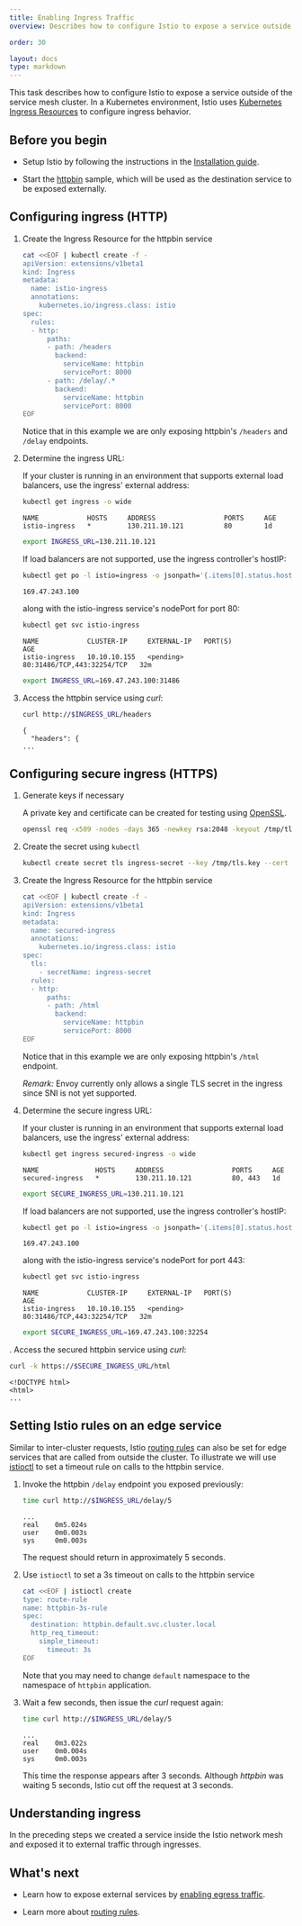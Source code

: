 ```yaml
---
title: Enabling Ingress Traffic
overview: Describes how to configure Istio to expose a service outside of the service mesh.

order: 30

layout: docs
type: markdown
---
```


This task describes how to configure Istio to expose a service outside of the service mesh cluster.
In a Kubernetes environment,
Istio uses [Kubernetes Ingress Resources](https://kubernetes.io/docs/concepts/services-networking/ingress/)
to configure ingress behavior.

## Before you begin

* Setup Istio by following the instructions in the
  [Installation guide](./installing-istio.html).

* Start the [httpbin](https://github.com/istio/istio/tree/master/demos/apps/httpbin) sample,
  which will be used as the destination service to be exposed externally.  

## Configuring ingress (HTTP)

1. Create the Ingress Resource for the httpbin service

   ```bash
   cat <<EOF | kubectl create -f -
   apiVersion: extensions/v1beta1
   kind: Ingress
   metadata:
     name: istio-ingress
     annotations:
       kubernetes.io/ingress.class: istio
   spec:
     rules:
     - http:
         paths:
         - path: /headers
           backend:
             serviceName: httpbin
             servicePort: 8000
         - path: /delay/.*
           backend:
             serviceName: httpbin
             servicePort: 8000
   EOF
   ```
   
   Notice that in this example we are only exposing httpbin's `/headers` and `/delay` endpoints.
   
1. Determine the ingress URL:

   If your cluster is running in an environment that supports external load balancers,
   use the ingress' external address:

   ```bash
   kubectl get ingress -o wide
   ```
   
   ```
   NAME            HOSTS     ADDRESS                 PORTS     AGE
   istio-ingress   *         130.211.10.121          80        1d
   ```

   ```bash
   export INGRESS_URL=130.211.10.121
   ```

   If load balancers are not supported, use the ingress controller's hostIP:
   
   ```bash
   kubectl get po -l istio=ingress -o jsonpath='{.items[0].status.hostIP}'
   ```

   ```
   169.47.243.100
   ```

   along with the istio-ingress service's nodePort for port 80:
   
   ```bash
   kubectl get svc istio-ingress
   ```
   
   ```
   NAME            CLUSTER-IP     EXTERNAL-IP   PORT(S)                      AGE
   istio-ingress   10.10.10.155   <pending>     80:31486/TCP,443:32254/TCP   32m

   ```
   
   ```bash
   export INGRESS_URL=169.47.243.100:31486

   ```
   
1. Access the httpbin service using _curl_:

   ```bash
   curl http://$INGRESS_URL/headers
   ```

   ```
   {
     "headers": {
   ...
   ```


## Configuring secure ingress (HTTPS)

1. Generate keys if necessary

   A private key and certificate can be created for testing using [OpenSSL](https://www.openssl.org/).

   ```bash
   openssl req -x509 -nodes -days 365 -newkey rsa:2048 -keyout /tmp/tls.key -out /tmp/tls.crt -subj "/CN=foo.bar.com"
   ```

1. Create the secret using `kubectl`

   ```bash
   kubectl create secret tls ingress-secret --key /tmp/tls.key --cert /tmp/tls.crt
   ```

1. Create the Ingress Resource for the httpbin service

   ```bash
   cat <<EOF | kubectl create -f -
   apiVersion: extensions/v1beta1
   kind: Ingress
   metadata:
     name: secured-ingress
     annotations:
       kubernetes.io/ingress.class: istio
   spec:
     tls:
       - secretName: ingress-secret
     rules:
     - http:
         paths:
         - path: /html
           backend:
             serviceName: httpbin
             servicePort: 8000
   EOF
   ```
   
   Notice that in this example we are only exposing httpbin's `/html` endpoint.
   
   _Remark:_ Envoy currently only allows a single TLS secret in the ingress since SNI is not yet supported.
   
1. Determine the secure ingress URL:
 
    If your cluster is running in an environment that supports external load balancers,
    use the ingress' external address:
 
    ```bash
    kubectl get ingress secured-ingress -o wide
    ```
    
    ```
    NAME              HOSTS     ADDRESS                 PORTS     AGE
    secured-ingress   *         130.211.10.121          80, 443   1d
    ```
 
    ```bash
    export SECURE_INGRESS_URL=130.211.10.121
    ```
 
    If load balancers are not supported, use the ingress controller's hostIP:
    
    ```bash
    kubectl get po -l istio=ingress -o jsonpath='{.items[0].status.hostIP}'
    ```
 
    ```
    169.47.243.100
    ```
 
    along with the istio-ingress service's nodePort for port 443:
    
    ```bash
    kubectl get svc istio-ingress
    ```
    
    ```
    NAME            CLUSTER-IP     EXTERNAL-IP   PORT(S)                      AGE
    istio-ingress   10.10.10.155   <pending>     80:31486/TCP,443:32254/TCP   32m
 
    ```
    
    ```bash
    export SECURE_INGRESS_URL=169.47.243.100:32254
 
    ```
    
. Access the secured httpbin service using _curl_:

   ```bash
   curl -k https://$SECURE_INGRESS_URL/html
   ```
   
   ```
   <!DOCTYPE html>
   <html>
   ...
   ```


## Setting Istio rules on an edge service

Similar to inter-cluster requests, Istio 
[routing rules]({{home}}/docs/concepts/traffic-management/rules-configuration.html)
can also be set for edge services
that are called from outside the cluster.
To illustrate we will use [istioctl]({{home}}/docs/reference/commands/istioctl.html)
to set a timeout rule on calls to the httpbin service.

1. Invoke the httpbin `/delay` endpoint you exposed previously:

   ```bash
   time curl http://$INGRESS_URL/delay/5
   ```
   
   ```
   ...
   real    0m5.024s
   user    0m0.003s
   sys     0m0.003s
   ```

   The request should return in approximately 5 seconds.

1. Use `istioctl` to set a 3s timeout on calls to the httpbin service

   ```bash
   cat <<EOF | istioctl create
   type: route-rule
   name: httpbin-3s-rule
   spec:
     destination: httpbin.default.svc.cluster.local
     http_req_timeout:
       simple_timeout:
         timeout: 3s
   EOF
   ```
   
   Note that you may need to change `default` namespace to the namespace of `httpbin` application.

1. Wait a few seconds, then issue the _curl_ request again:
 
   ```bash
   time curl http://$INGRESS_URL/delay/5
   ```

   ```
   ...
   real    0m3.022s
   user    0m0.004s
   sys     0m0.003s
   ```
   
   This time the response appears after
   3 seconds.  Although _httpbin_ was waiting 5 seconds, Istio cut off the request at 3 seconds.


## Understanding ingress

In the preceding steps we created a service inside the Istio network mesh and exposed it to
external traffic through ingresses.

## What's next

* Learn how to expose external services by [enabling egress traffic](./egress.html).

* Learn more about [routing rules]({{home}}/docs/concepts/traffic-management/rules-configuration.html).

